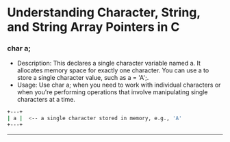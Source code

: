 # Understanding Character, String, and String Array Pointers in C


### char a;
- Description: This declares a single character variable named a. It allocates memory space for exactly one character. You can use a to store a single character value, such as a = 'A';.
- Usage: Use char a; when you need to work with individual characters or when you're performing operations that involve manipulating single characters at a time.

```bash
+---+
| a |  <-- a single character stored in memory, e.g., 'A'
+---+
```


---


